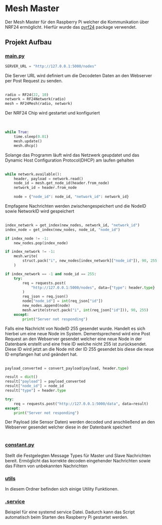 # Mesh Master

Der Mesh Master für den Raspberry Pi welcher die Kommunikation über NRF24 ermöglicht. Hierfür wurde das [pyrf24](https://pypi.org/project/pyrf24/) package verwendet.

## Projekt Aufbau

### [main.py](https://github.com/my-mesh/mesh/blob/main/main.py)
```py
SERVER_URL = "http://127.0.0.1:5000/nodes"
```
Die Server URL wird definiert um die Decodeten Daten an den Webserver per Post Request zu senden.
<br><br>
```py
radio = RF24(22, 10)
network = RF24Network(radio)
mesh = RF24Mesh(radio, network)
```
Der NRF24 Chip wird gestartet und konfiguriert  
<br><br>

```py
while True:
    time.sleep(0.01)
    mesh.update()
    mesh.dhcp()
```
Solange das Programm läuft wird das Netzwerk geupdatet und das Dynamic Host Configuration Protocol(DHCP) am laufen gehalten
<br><br>

```py
while network.available():
    header, payload = network.read()
    node_id = mesh.get_node_id(header.from_node)
    network_id = header.from_node
    
    node = {"node_id": node_id, "network_id": network_id}
```
Empfagene Nachrichten werden zwischengespeichert und die NodeID sowie NetworkID wird gespeichert
<br><br>

```py
index_network = get_index(new_nodes, network_id, "network_id")
index_node = get_index(new_nodes, node_id, "node_id")

if index_node != -1:
    new_nodes.pop(index_node)

if index_network != -1:
    mesh.write(
        struct.pack("i", new_nodes[index_network]["node_id"]), 90, 255
    )

if index_network == -1 and node_id == 255:
    try:
        req = requests.post(
            "http://127.0.0.1:5000/nodes", data={"type": header.type}
        )
        req_json = req.json()
        node["node_id"] = int(req_json["id"])
        new_nodes.append(node)
        mesh.write(struct.pack("i", int(req_json["id"])), 90, 255)
    except:
        print("Server not responding")
```
Falls eine Nachricht von NodeID 255 gesendet wurde. Handelt es sich hierbei um eine neue Node im System. Dementsprechend wird eine Post Request an den Webserver gesendet welcher eine neue Node in der Datenbank erstellt und eine freie ID welche nicht 255 ist zurücksendet. Diese ID wird jetzt an die Node mit der ID 255 gesendet bis diese die neue ID empfangen hat und geändert hat.
<br><br>

```py
payload_converted = convert_payload(payload, header.type)

result = dict()
result["payload"] = payload_converted
result["node_id"] = node_id
result["type"] = header.type

try:
    req = requests.post("http://127.0.0.1:5000/data", data=result)
except:
    print("Server not responding")
```
Der Payload (die Sensor Daten) werden decoded und anschließend an den Webserver gesendet welcher diese in der Datenbank speichert
<br><br>

### [constant.py](https://github.com/my-mesh/mesh/blob/main/constant.py)
Stellt die Festgelegten Message Types für Master und Slave Nachrichten bereit. Ermöglicht das korrekte decoden eingehender Nachrichten sowie das Filtern von unbekannten Nachrichten

### [utils](https://github.com/my-mesh/mesh/tree/main/utils)
In diesem Ordner befinden sich einige Utility Funktionen.

### [.service](https://github.com/my-mesh/mesh/blob/main/.service)
Beispiel für eine systemd service Datei. Dadurch kann das Script automatisch beim Starten des Raspberry Pi gestartet werden.
